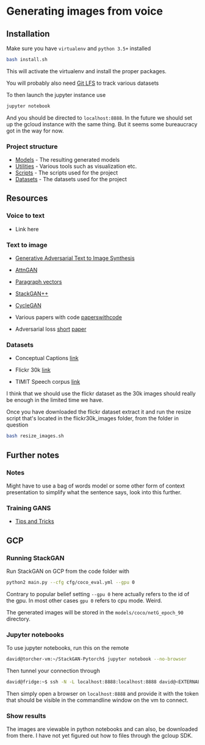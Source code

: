 # Generating images from voice

## Installation

Make sure you have `virtualenv` and `python 3.5+` installed


```bash
bash install.sh
```
This will activate the virtualenv and install the proper packages.

You will probably also need [Git LFS](https://git-lfs.github.com/) to track various datasets

To then launch the jupyter instance use
```bash
jupyter notebook
```
And you should be directed to `localhost:8888`. In the future we should set up the gcloud instance with the same thing. But it seems some bureaucracy got in the way for now.

### Project structure
* [Models](models) - The resulting generated models
* [Utilities](utils) - Various tools such as visualization etc.
* [Scripts](scripts) - The scripts used for the project
* [Datasets](datasets) - The datasets used for the project


## Resources

### Voice to text
* Link here

### Text to image

* [Generative Adversarial Text to Image Synthesis](https://arxiv.org/pdf/1605.05396.pdf)

* [AttnGAN](https://arxiv.org/pdf/1711.10485.pdf)

* [Paragraph vectors](https://cs.stanford.edu/~quocle/paragraph_vector.pdf)

* [StackGAN++](https://arxiv.org/pdf/1710.10916)

* [CycleGAN](https://junyanz.github.io/CycleGAN/)

* Various papers with code [paperswithcode](https://paperswithcode.com/task/text-to-image-generation)

* Adversarial loss [short](https://www.quora.com/What-is-adversarial-loss-in-machine-learning) [paper](https://arxiv.org/pdf/1901.08753.pdf)

### Datasets

* Conceptual Captions [link](https://ai.google.com/research/ConceptualCaptions/download)

* Flickr 30k [link](https://www.kaggle.com/hsankesara/flickr-image-dataset/version/1)

* TIMIT Speech corpus [link](https://catalog.ldc.upenn.edu/LDC93S1)

I think that we should use the flickr dataset as the 30k images should really be enough in the limited time we have.

Once you have downloaded the flickr dataset extract it and run the resize script
that's located in the flickr30k_images folder, from the folder in question
```bash
bash resize_images.sh
```

## Further notes

### Notes

Might have to use a bag of words model or some other form of context presentation to simplify what the sentence says, look into this further.

### Training GANS
* [Tips and Tricks](https://github.com/soumith/ganhacks)

## GCP
### Running StackGAN
Run StackGAN on GCP from the code folder with
```bash
python2 main.py --cfg cfg/coco_eval.yml --gpu 0
```
Contrary to popular belief setting `--gpu 0` here actually refers to the id of the gpu. In most other cases `gpu 0` refers to cpu mode. Weird.

The generated images will be stored in the `models/coco/netG_epoch_90` directory.

### Jupyter notebooks
To use jupyter notebooks, run this on the remote
```bash
david@torcher-vm:~/StackGAN-Pytorch$ jupyter notebook --no-browser
```

Then tunnel your connection through
```bash
david@fridge:~$ ssh -N -L localhost:8888:localhost:8888 david@<EXTERNAL_IP_OF_VM>
```
Then simply open a browser on `localhost:8888` and provide it with the token that should be visible in the commandline window on the vm to connect.
### Show results
The images are viewable in python notebooks and can also, be downloaded from there. I have not yet figured out how to files through the gcloup SDK.
